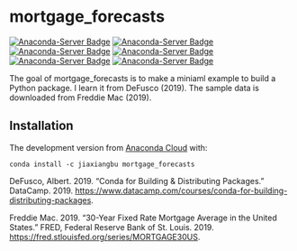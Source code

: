
<!-- README.md is generated from README.Rmd. Please edit that file -->

# mortgage\_forecasts

<!-- badges: start -->

[![Anaconda-Server
Badge](https://anaconda.org/jiaxiangbu/mortgage_forecasts/badges/version.svg)](https://anaconda.org/jiaxiangbu/mortgage_forecasts)
[![Anaconda-Server
Badge](https://anaconda.org/jiaxiangbu/mortgage_forecasts/badges/latest_release_date.svg)](https://anaconda.org/jiaxiangbu/mortgage_forecasts)
[![Anaconda-Server
Badge](https://anaconda.org/jiaxiangbu/mortgage_forecasts/badges/platforms.svg)](https://anaconda.org/jiaxiangbu/mortgage_forecasts)
[![Anaconda-Server
Badge](https://anaconda.org/jiaxiangbu/mortgage_forecasts/badges/license.svg)](https://anaconda.org/jiaxiangbu/mortgage_forecasts)
[![Anaconda-Server
Badge](https://anaconda.org/jiaxiangbu/mortgage_forecasts/badges/downloads.svg)](https://anaconda.org/jiaxiangbu/mortgage_forecasts)
[![Anaconda-Server
Badge](https://anaconda.org/jiaxiangbu/mortgage_forecasts/badges/installer/conda.svg)](https://conda.anaconda.org/jiaxiangbu)
<!-- badges: end -->

The goal of mortgage\_forecasts is to make a miniaml example to build a
Python package. I learn it from DeFusco (2019). The sample data is
downloaded from Freddie Mac (2019).

## Installation

The development version from [Anaconda
Cloud](https://anaconda.org/JiaxiangBU/mortgage_forecasts) with:

``` conda
conda install -c jiaxiangbu mortgage_forecasts 
```

<div id="refs" class="references">

<div id="ref-Albert_DeFusco2019">

DeFusco, Albert. 2019. “Conda for Building & Distributing Packages.”
DataCamp. 2019.
<https://www.datacamp.com/courses/conda-for-building-distributing-packages>.

</div>

<div id="ref-MORTGAGE30US">

Freddie Mac. 2019. “30-Year Fixed Rate Mortgage Average in the United
States.” FRED, Federal Reserve Bank of St. Louis. 2019.
<https://fred.stlouisfed.org/series/MORTGAGE30US>.

</div>

</div>
